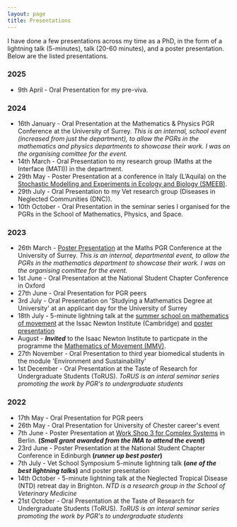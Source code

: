```yaml
---
layout: page
title: Presentations
---
```


I have done a few presentations across my time as a PhD, in the form of a lightning talk (5-minutes), talk (20-60 minutes), and a poster presentation. Below are the listed presentations.

### 2025
- 9th April - Oral Presentation for my pre-viva.

### 2024

- 16th January - Oral Presentation at the Mathematics & Physics PGR Conference at the University of Surrey. _This is an internal, school event (increased from just the department), to allow the PGRs in the mathematics and physics departments to showcase their work. I was on the organising comittee for the event._
- 14th March - Oral Presentation to my research group (Maths at the Interface (MATI)) in the department.
- 29th May - Poster Presentation at a conference in Italy (L’Aquila) on the [Stochastic Modelling and Experiments in Ecology and Biology (SMEEB)](https://liphlab.github.io/SMEEB2024/).
- 29th July - Oral Presentation to my Vet research group (Diseases in Neglected Communities (DNC)).
- 10th October - Oral Presentation in the seminar series I organised for the PGRs in the School of Mathematics, Physics, and Space.

### 2023
- 26th March - [Poster Presentation](https://jfurber.github.io/Maths-PGR-Conference-2023/) at the Maths PGR Conference at the University of Surrey. _This is an internal, departmental event, to allow the PGRs in the mathematics department to showcase their work. I was on the organising comittee for the event._
- 1st June - Oral Presentation at the National Student Chapter Conference in Oxford
- 27th June - Oral Presentation for PGR peers
- 3rd July - Oral Presentation on 'Studying a Mathematics Degree at University' at an applicant day for the University of Surrey
- 18th July - 5-minute lightning talk at the [summer school on mathematics of movement](https://www.newton.ac.uk/event/mmvw01/) at the Issac Newton Institute (Cambridge) and [poster presentation](https://jfurber.github.io/INI-Animal-Movement-SSchool/)
- August - **_Invited_** to the Isaac Newton Institute to particpate in the programme the [Mathematics of Movement (MMV)](https://www.newton.ac.uk/event/mmv/).
- 27th November - Oral Presentation to third year biomedical students in the module 'Environment and Sustainability'
- 1st December - Oral Presentation at the Taste of Research for Undergraduate Students (ToRUS). _ToRUS is an interal seminar series promoting the work by PGR's to undergraduate students_

### 2022

- 17th May - Oral Presentation for PGR peers
- 26th May - Oral Presentation for University of Chester career's event
- 7th June - Poster Presentation at [Work Shop 3 for Complex Systems](https://mathplus.de/topic-development-lab/tes-summer-2022/) in Berlin. **(_Small grant awarded from the IMA to attend the event_)**
- 23rd June - Poster Presentation at the National Student Chapter Conference in Edinburgh **(_runner up best poster_)**
- 7th July - Vet School Symposium 5-minute lightning talk **(_one of the best lightning talks_)** and poster presentation
- 14th October - 5-minute lightning talk at the Neglected Tropical Disease (NTD) retreat day in Brighton. _NTD is a research group in the School of Veterinary Medicine_
- 21st October - Oral Presentation at the Taste of Research for Undergraduate Students (ToRUS). _ToRUS is an interal seminar series promoting the work by PGR's to undergraduate students_

